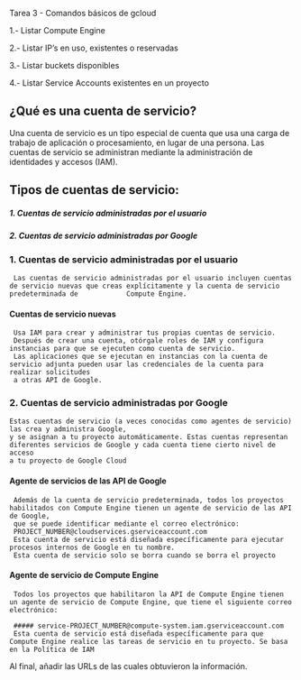
Tarea 3 - Comandos básicos de gcloud

1.- Listar Compute Engine

2.- Listar IP’s en uso, existentes o reservadas

3.- Listar buckets disponibles

4.- Listar Service Accounts existentes en un proyecto
## ¿Qué es una cuenta de servicio?
Una cuenta de servicio es un tipo especial de cuenta que usa una carga de trabajo de aplicación o procesamiento, en lugar de una persona. Las cuentas de servicio se administran mediante la administración de identidades y accesos (IAM).

## Tipos de cuentas de servicio:
##### 1. Cuentas de servicio administradas por el usuario
##### 2. Cuentas de servicio administradas por Google

### 1. Cuentas de servicio administradas por el usuario
     Las cuentas de servicio administradas por el usuario incluyen cuentas de servicio nuevas que creas explícitamente y la cuenta de servicio predeterminada de            Compute Engine.

#### Cuentas de servicio nuevas
     Usa IAM para crear y administrar tus propias cuentas de servicio. 
     Después de crear una cuenta, otórgale roles de IAM y configura instancias para que se ejecuten como cuenta de servicio. 
     Las aplicaciones que se ejecutan en instancias con la cuenta de servicio adjunta pueden usar las credenciales de la cuenta para realizar solicitudes 
     a otras API de Google.

### 2. Cuentas de servicio administradas por Google
    Estas cuentas de servicio (a veces conocidas como agentes de servicio) las crea y administra Google, 
    y se asignan a tu proyecto automáticamente. Estas cuentas representan diferentes servicios de Google y cada cuenta tiene cierto nivel de acceso 
    a tu proyecto de Google Cloud

#### Agente de servicios de las API de Google
     Además de la cuenta de servicio predeterminada, todos los proyectos habilitados con Compute Engine tienen un agente de servicio de las API de Google,
     que se puede identificar mediante el correo electrónico:
     PROJECT_NUMBER@cloudservices.gserviceaccount.com
     Esta cuenta de servicio está diseñada específicamente para ejecutar procesos internos de Google en tu nombre.
     Esta cuenta de servicio solo se borra cuando se borra el proyecto

#### Agente de servicio de Compute Engine
     Todos los proyectos que habilitaron la API de Compute Engine tienen un agente de servicio de Compute Engine, que tiene el siguiente correo electrónico:
     
     ##### service-PROJECT_NUMBER@compute-system.iam.gserviceaccount.com
     Esta cuenta de servicio está diseñada específicamente para que Compute Engine realice las tareas de servicio en tu proyecto. Se basa en la Política de IAM 

     


Al final, añadir las URLs de las cuales obtuvieron la información.
